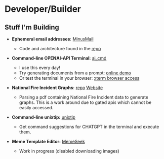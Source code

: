 # Developer/Builder

## Stuff I'm Building
- **Ephemeral email addresses:** [MinusMail](http://www.minusmail.com/) <br/>
    - Code and architecture found in the [repo](https://github.com/bcwaters/minusmail)  

- **Command-line OPENAI-API Terminal:** [ai_cmd](https://github.com/bcwaters/ai_cmd)
  - I use this every day!  
  - Try generating documents from a prompt: [online demo](http://54.214.19.182)  
  - Or test the terminal in your browser: [xterm browser access](http://minusmail.com/xterm)
 
- **National Fire Incident Graphs:** [repo](https://github.com/bcwaters/fire_project)  [Website](https://zingpng.com)
   - Parsing a pdf containing National Fire Incident data to generate graphs.  This is a work around due to gated apis which cannot be easily accessed.
 
- **Command-line unixtip:** [unixtip](https://github.com/bcwaters/unixtip)
   - Get command suggestions for CHATGPT in the terminal and execute them. 

- **Meme Template Editor:** [MemeSeek](http://www.memeseek.com/editor)
  - Work in progress (disabled downloading images)
